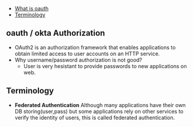 - [What is oauth](#what)
- [Terminology](#term)

<a name=what></a>
## oauth / okta Authorization
- OAuth2 is an authorization framework that enables applications to obtain limited access to user accounts on an HTTP service.
- Why username/password authorization is not good?
  - User is very hesistant to provide passwords to new applications on web.

<a name=term></a>
## Terminology
- **Federated Authentication** Although many applications have their own DB storing(user,pass) but some applications rely on other services to verify the identity of users, this is called federated authentication.
